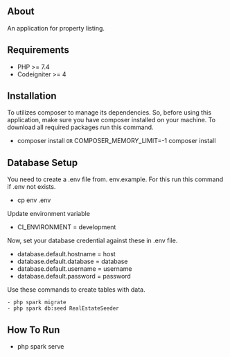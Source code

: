## About
An application for property listing.

## Requirements
- PHP >= 7.4
- Codeigniter >= 4

## Installation 
To utilizes composer to manage its dependencies. So, before using this application, make sure you have composer installed on your machine. To download all required packages run this command.
- composer install `OR` COMPOSER_MEMORY_LIMIT=-1 composer install

## Database Setup
You need to create a .env file from. env.example. For this run this command if .env not exists.
- cp env .env

Update environment variable  
- CI_ENVIRONMENT = development

Now, set your database credential against these in .env file.

- database.default.hostname = host
- database.default.database = database
- database.default.username = username
- database.default.password = password

Use these commands to create tables with data.
```
- php spark migrate
- php spark db:seed RealEstateSeeder
```

## How To Run
- php spark serve

